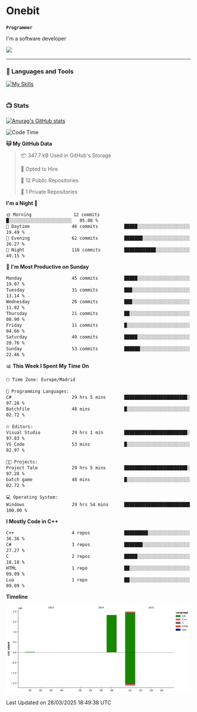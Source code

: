 # Onebit

**`Programmer`**

I'm a software developer

   ![](https://komarev.com/ghpvc/?username=onebit5&color=blueviolet)

---

### 🧰 Languages and Tools

[![My Skills](https://skillicons.dev/icons?i=cpp,c,cs,java,lua,unity,git,linux,github,discord,vscode,visualstudio)](https://skillicons.dev)
<br />

#

### 📺 Stats
[![Anurag's GitHub stats](https://github-readme-stats.vercel.app/api?username=onebit5&show_icons=true&theme=radical)](https://github.com/anuraghazra/github-readme-stats)                
<!--START_SECTION:waka-->
![Code Time](http://img.shields.io/badge/Code%20Time-207%20hrs%203%20mins-blue)

**🐱 My GitHub Data** 

> 📦 347.7 kB Used in GitHub's Storage 
 > 
> 💼 Opted to Hire
 > 
> 📜 12 Public Repositories 
 > 
> 🔑 1 Private Repositories 
 > 
**I'm a Night 🦉** 

```text
🌞 Morning                12 commits          █░░░░░░░░░░░░░░░░░░░░░░░░   05.08 % 
🌆 Daytime                46 commits          █████░░░░░░░░░░░░░░░░░░░░   19.49 % 
🌃 Evening                62 commits          ███████░░░░░░░░░░░░░░░░░░   26.27 % 
🌙 Night                  116 commits         ████████████░░░░░░░░░░░░░   49.15 % 
```
📅 **I'm Most Productive on Sunday** 

```text
Monday                   45 commits          █████░░░░░░░░░░░░░░░░░░░░   19.07 % 
Tuesday                  31 commits          ███░░░░░░░░░░░░░░░░░░░░░░   13.14 % 
Wednesday                26 commits          ███░░░░░░░░░░░░░░░░░░░░░░   11.02 % 
Thursday                 21 commits          ██░░░░░░░░░░░░░░░░░░░░░░░   08.90 % 
Friday                   11 commits          █░░░░░░░░░░░░░░░░░░░░░░░░   04.66 % 
Saturday                 49 commits          █████░░░░░░░░░░░░░░░░░░░░   20.76 % 
Sunday                   53 commits          ██████░░░░░░░░░░░░░░░░░░░   22.46 % 
```


📊 **This Week I Spent My Time On** 

```text
🕑︎ Time Zone: Europe/Madrid

💬 Programming Languages: 
C#                       29 hrs 5 mins       ████████████████████████░   97.28 % 
Batchfile                48 mins             █░░░░░░░░░░░░░░░░░░░░░░░░   02.72 % 

🔥 Editors: 
Visual Studio            29 hrs 1 min        ████████████████████████░   97.03 % 
VS Code                  53 mins             █░░░░░░░░░░░░░░░░░░░░░░░░   02.97 % 

🐱‍💻 Projects: 
Project Tale             29 hrs 5 mins       ████████████████████████░   97.28 % 
batch game               48 mins             █░░░░░░░░░░░░░░░░░░░░░░░░   02.72 % 

💻 Operating System: 
Windows                  29 hrs 54 mins      █████████████████████████   100.00 % 
```

**I Mostly Code in C++** 

```text
C++                      4 repos             █████████░░░░░░░░░░░░░░░░   36.36 % 
C#                       3 repos             ███████░░░░░░░░░░░░░░░░░░   27.27 % 
C                        2 repos             █████░░░░░░░░░░░░░░░░░░░░   18.18 % 
HTML                     1 repo              ██░░░░░░░░░░░░░░░░░░░░░░░   09.09 % 
Lua                      1 repo              ██░░░░░░░░░░░░░░░░░░░░░░░   09.09 % 
```



**Timeline**

![Lines of Code chart](https://raw.githubusercontent.com/Onebit5/Onebit5/main/assets/bar_graph.png)


 Last Updated on 28/03/2025 18:49:38 UTC
<!--END_SECTION:waka-->
